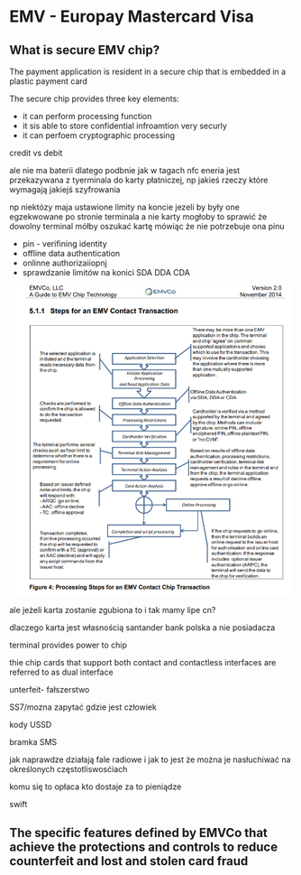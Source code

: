 # EMV - Europay Mastercard Visa

## What is secure EMV chip?
The payment application is resident in a secure chip that is embedded in a plastic payment card

The secure chip provides three key elements:
* it can perform processing function
* it sis able to store confidential infroamtion very securly
* it can perfoem cryptographic processing

credit vs debit


ale nie ma baterii dlatego podbnie jak w tagach nfc eneria jest przekazywana z tyerminala do karty płatniczej,
np jakieś rzeczy które wymagają jakiejś szyfrowania

np niektózy maja ustawione limity na koncie jezeli by były one egzekwowane po stronie terminala a nie karty mogłoby to sprawić że dowolny terminal mółby oszukać kartę mówiąc że nie potrzebuje ona pinu

* pin - verifining identity
* offline data authentication
* onlinne authorizaiiopnj
* sprawdzanie limitów na konici
SDA
DDA
CDA


![alt text](steps-for-an-emv-contact-transaction.png)


ale jeżeli karta zostanie zgubiona to i tak mamy lipe cn?

dlaczego karta jest własnością santander bank polska a nie posiadacza



terminal provides power to chip

thie chip cards that support both contact and contactless interfaces are referred to as dual interface

unterfeit- fałszerstwo

SS7/mozna zapytać gdzie jest człowiek

kody USSD

bramka SMS

jak naprawdze działają fale radiowe i jak to jest że można je nasłuchiwać na określonych częstotliswosćiach

komu się to opłaca kto dostaje za to pieniądze

swift

## The specific features defined by EMVCo that achieve the protections and controls to reduce counterfeit and lost and stolen card fraud

